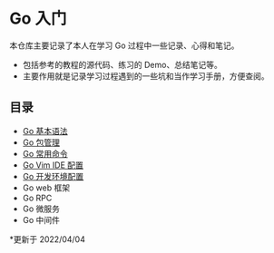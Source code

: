 # Go 入门

本仓库主要记录了本人在学习 Go 过程中一些记录、心得和笔记。

- 包括参考的教程的源代码、练习的 Demo、总结笔记等。
- 主要作用就是记录学习过程遇到的一些坑和当作学习手册，方便查阅。

## 目录

- [Go 基本语法](./Go%E5%9F%BA%E6%9C%AC%E8%AF%AD%E6%B3%95%E5%AD%A6%E4%B9%A0.md)
- [Go 包管理](./Go%E5%8C%85%E7%AE%A1%E7%90%86.md)
- [Go 常用命令](./Go%E5%B8%B8%E7%94%A8%E5%91%BD%E4%BB%A4.md)
- [Go Vim IDE 配置](./Go-Vim-IDE%E9%85%8D%E7%BD%AE.md)
- [Go 开发环境配置](./Go%20%E5%BC%80%E5%8F%91%E7%8E%AF%E5%A2%83%E9%85%8D%E7%BD%AE.md)
- Go web 框架
- Go RPC
- Go 微服务
- Go 中间件

*更新于 2022/04/04
